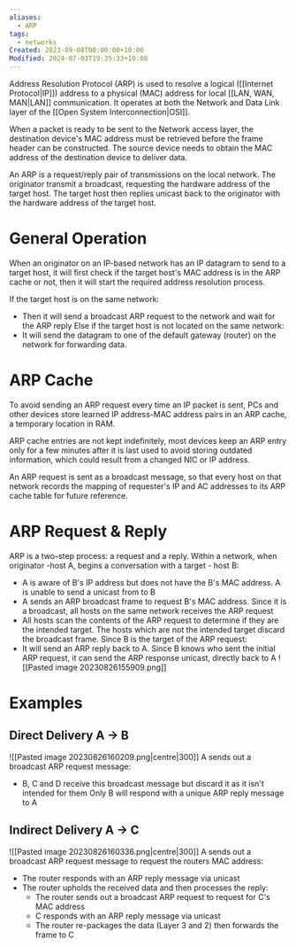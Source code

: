 ```yaml
---
aliases:
  - ARP
tags:
  - networks
Created: 2023-09-08T00:00:00+10:00
Modified: 2024-07-03T19:35:33+10:00
---
```

Address Resolution Protocol (ARP) is used to resolve a logical ([[Internet Protocol|IP]]) address to a physical (MAC) address for local [[LAN, WAN, MAN|LAN]] communication. It operates at both the Network and Data Link layer of the [[Open System Interconnection|OSI]]. 

When a packet is ready to be sent to the Network access layer, the destination device's MAC address must be retrieved before the frame header can be constructed. The source device needs to obtain the MAC address of the destination device to deliver data.

An ARP is a request/reply pair of transmissions on the local network. The originator transmit a broadcast, requesting the hardware address of the target host. The target host then replies unicast back to the originator with the hardware address of the target host.
# General Operation
When an originator on an IP-based network has an IP datagram to send to a target host, it will first check if the target host's MAC address is in the ARP cache or not, then it will start the required address resolution process. 

If the target host is on the same network:
- Then it will send a broadcast ARP request to the network and wait for the ARP reply
Else if the target host is not located on the same network:
- It will send the datagram to one of the default gateway (router) on the network for forwarding data.
# ARP Cache
To avoid sending an ARP request every time an IP packet is sent, PCs and other devices store learned IP address-MAC address pairs in an ARP cache, a temporary location in RAM.

ARP cache entries are not kept indefinitely, most devices keep an ARP entry only for a few minutes after it is last used to avoid storing outdated information, which could result from a changed NIC or IP address.

An ARP request is sent as a broadcast message, so that every host on that network records the mapping of requester's IP and AC addresses to its ARP cache table for future reference.
# ARP Request & Reply
ARP is a two-step process: a request and a reply. Within a network, when originator -host A, begins a conversation with a target - host B:
- A is aware of B's IP address but does not have the B's MAC address. A is unable to send a unicast from to B
- A sends an ARP broadcast frame to request B's MAC address. Since it is a broadcast, all hosts on the same network receives the ARP request
- All hosts scan the contents of the ARP request to determine if they are the intended target. The hosts which are not the intended target discard the broadcast frame.
Since B is the target of the ARP request:
- It will send an ARP reply back to A. Since B knows who sent the initial ARP request, it can send the ARP response unicast, directly back to A
![[Pasted image 20230826155909.png]]

# Examples
## Direct Delivery A -> B
![[Pasted image 20230826160209.png|centre|300]]
A sends out a broadcast ARP request message:
- B, C and D receive this broadcast message but discard it as it isn't intended for them
Only B will respond with a unique ARP reply message to A

## Indirect Delivery A -> C
![[Pasted image 20230826160336.png|centre|300]]
A sends out a broadcast ARP request message to request the routers MAC address:
- The router responds with an ARP reply message via unicast
- The router upholds the received data and then processes the reply:
	- The router sends out a broadcast ARP request to request for C's MAC address
	- C responds with an ARP reply message via unicast
	- The router re-packages the data (Layer 3 and 2) then forwards the frame to C
